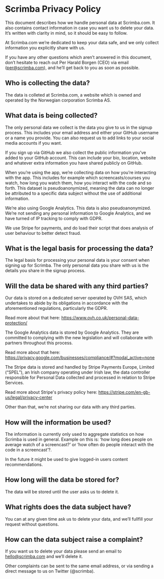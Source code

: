 # Scrimba Privacy Policy

This document describes how we handle personal data at Scrimba.com. It also contains contact information in case you want us to delete your data. It’s written with clarity in mind, so it should be easy to follow.

At Scrimba.com we’re dedicated to keep your data safe, and we only collect information you explicitly share with us.

If you have any other questions which aren’t answered in this document, don’t hesitate to reach out Per Harald Borgen (CEO) via email (per@scrimba.com), and he’ll get back to you as soon as possible.

## Who is collecting the data?

The data is colleted at Scrimba.com, a website which is owned and operated by the Norwegian corporation Scrimba AS.

## What data is being collected?

The only personal data we collect is the data you give to us in the signup process. This includes your email address and either your GitHub username or a name you provide. You can also request us to add links to your social media accounts if you want.

If you sign up via GitHub we also collect the public information you’ve added to your GitHub account. This can include your bio, location, website and whatever extra information you have shared publicly on GitHub.

When you’re using the app, we’re collecting data on how you’re interacting with the app. This includes for example which screencasts/courses you watch, how long you watch them, how you interact with the code and so forth. This dataset is pseudoanonymized, meaning the data can no longer be attributed to a specific data subject without the use of additional information.

We’re also using Google Analytics. This data is also pseudoanonymized. We’re not sending any personal information to Google Analytics, and we have turned of IP tracking to comply with GDPR.

We use Stripe for payments, and do load their script that does analysis of user behaviour to better detect fraud.

## What is the legal basis for processing the data?

The legal basis for processing your personal data is your consent when signing up for Scrimba. The only personal data you share with us is the details you share in the signup process.

## Will the data be shared with any third parties?

Our data is stored on a dedicated server operated by OVH SAS, which undertakes to abide by its obligations in accordance with the aforementioned regulations, particularly the GDPR. 

Read more about that here: https://www.ovh.co.uk/personal-data-protection/

The Google Analytics data is stored by Google Analytics. They are committed to complying with the new legislation and will collaborate with partners throughout this process. 

Read more about that here:
https://privacy.google.com/businesses/compliance/#?modal_active=none

The Stripe data is stored and handled by Stripe Payments Europe, Limited (“SPEL”), an Irish company operating under Irish law, the data controller responsible for Personal Data collected and processed in relation to Stripe Services.

Read more about Stripe's privacy policy here:
https://stripe.com/en-gb-us/legal/privacy-center




Other than that, we’re not sharing our data with any third parties.

## How will the information be used?

The information is currently only used to aggregate statistics on how Scrimba is used in general. Example on this is: ‘how long does people on average watch of a screencast?’ or ‘how often do people interact with the code in a screencast’?.

In the future it might be used to give logged-in users content recommendations.

## How long will the data be stored for?

The data will be stored until the user asks us to delete it.

## What rights does the data subject have?

You can at any given time ask us to delete your data, and we’ll fullfill your request without questions.

## How can the data subject raise a complaint?

If you want us to delete your data please send an email to hello@scrimba.com and we’ll delete it.

Other complaints can be sent to the same email address, or via sending a direct message to us on Twitter (@scrimba).

